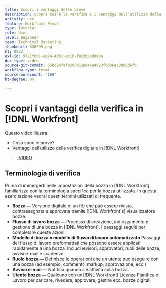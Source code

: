 ```yaml
---
title: Scopri i vantaggi delle prove
description: Scopri cos’è la verifica e i vantaggi dell’utilizzo della verifica digitale in [!DNL  Workfront].
activity: use
feature: Workfront Proof
type: Tutorial
role: User
level: Beginner
team: Technical Marketing
thumbnail: 336095.png
kt: 8822
exl-id: 9721f0b1-ee24-4db1-ac1b-f0c355ad0a9a
doc-type: video
source-git-commit: 65bd26fefb280d12ec44a4923f6d96ac8d88d6fb
workflow-type: tm+mt
source-wordcount: '169'
ht-degree: 0%

---
```


# Scopri i vantaggi della verifica in [!DNL Workfront]

Questo video illustra:

* Cosa sono le prove?
* Vantaggi dell’utilizzo della verifica digitale in [!DNL Workfront]

>[!VIDEO](https://video.tv.adobe.com/v/336095/?quality=12&learn=on)

## Terminologia di verifica

Prima di immergerti nelle impostazioni della bozza in [!DNL  Workfront], familiarizza con la terminologia specifica per la bozza utilizzata. In questa esercitazione vedrai questi termini utilizzati di frequente.

* **Bozza —** Versione digitale di un file che può essere rivista, contrassegnata e approvata tramite [!DNL Workfront's] visualizzatore bozze.
* **Flusso di lavoro bozza —** Processo di creazione, indirizzamento e gestione di una bozza in [!DNL Workfront]. I passaggi seguiti per completare queste azioni.
* **Modello di bozza o modello di flusso di lavoro automatizzato** Passaggi del flusso di lavoro preformattati che possono essere applicati rapidamente a una bozza. Includi revisori, approvatori, ruoli delle bozze, avvisi e-mail e scadenze.
* **Ruolo bozza —** Definisce le operazioni che un utente può eseguire con una bozza (ad esempio, commento, markup, approvazione, ecc.)
* **Avviso e-mail —** Notifica quando c&#39;è attività sulla bozza.
* **Utente bozza —** Qualcuno con un [!DNL Workfront] Licenza Pianifica o Lavoro per caricare, rivedere, approvare, gestire ecc. bozze digitali.

